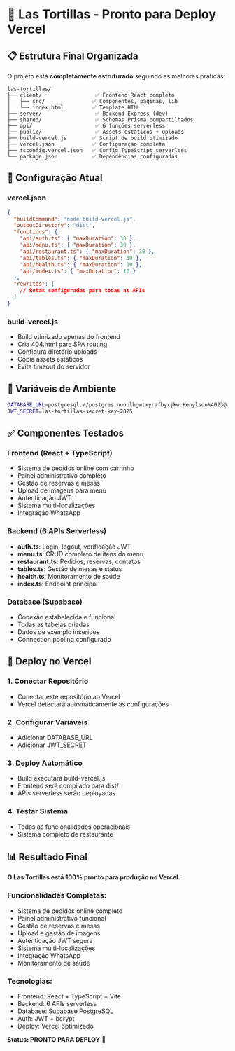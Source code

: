 # 🚀 Las Tortillas - Pronto para Deploy Vercel

## 📋 Estrutura Final Organizada

O projeto está **completamente estruturado** seguindo as melhores práticas:

```
las-tortillas/
├── client/                 ✅ Frontend React completo
│   ├── src/               ✅ Componentes, páginas, lib
│   └── index.html         ✅ Template HTML
├── server/                 ✅ Backend Express (dev)
├── shared/                 ✅ Schemas Prisma compartilhados
├── api/                    ✅ 6 funções serverless
├── public/                 ✅ Assets estáticos + uploads
├── build-vercel.js        ✅ Script de build otimizado
├── vercel.json            ✅ Configuração completa
├── tsconfig.vercel.json   ✅ Config TypeScript serverless
└── package.json           ✅ Dependências configuradas
```

## 🔧 Configuração Atual

### vercel.json
```json
{
  "buildCommand": "node build-vercel.js",
  "outputDirectory": "dist",
  "functions": {
    "api/auth.ts": { "maxDuration": 30 },
    "api/menu.ts": { "maxDuration": 30 },
    "api/restaurant.ts": { "maxDuration": 30 },
    "api/tables.ts": { "maxDuration": 30 },
    "api/health.ts": { "maxDuration": 10 },
    "api/index.ts": { "maxDuration": 10 }
  },
  "rewrites": [
    // Rotas configuradas para todas as APIs
  ]
}
```

### build-vercel.js
- Build otimizado apenas do frontend
- Cria 404.html para SPA routing
- Configura diretório uploads
- Copia assets estáticos
- Evita timeout do servidor

## 🎯 Variáveis de Ambiente

```bash
DATABASE_URL=postgresql://postgres.nuoblhgwtxyrafbyxjkw:Kenylson%4023@aws-0-us-east-1.pooler.supabase.com:5432/postgres
JWT_SECRET=las-tortillas-secret-key-2025
```

## ✅ Componentes Testados

### Frontend (React + TypeScript)
- Sistema de pedidos online com carrinho
- Painel administrativo completo
- Gestão de reservas e mesas
- Upload de imagens para menu
- Autenticação JWT
- Sistema multi-localizações
- Integração WhatsApp

### Backend (6 APIs Serverless)
- **auth.ts**: Login, logout, verificação JWT
- **menu.ts**: CRUD completo de itens do menu
- **restaurant.ts**: Pedidos, reservas, contatos
- **tables.ts**: Gestão de mesas e status
- **health.ts**: Monitoramento de saúde
- **index.ts**: Endpoint principal

### Database (Supabase)
- Conexão estabelecida e funcional
- Todas as tabelas criadas
- Dados de exemplo inseridos
- Connection pooling configurado

## 🚀 Deploy no Vercel

### 1. Conectar Repositório
- Conectar este repositório ao Vercel
- Vercel detectará automaticamente as configurações

### 2. Configurar Variáveis
- Adicionar DATABASE_URL
- Adicionar JWT_SECRET

### 3. Deploy Automático
- Build executará build-vercel.js
- Frontend será compilado para dist/
- APIs serverless serão deployadas

### 4. Testar Sistema
- Todas as funcionalidades operacionais
- Sistema completo de restaurante

## 📊 Resultado Final

**O Las Tortillas está 100% pronto para produção no Vercel.**

### Funcionalidades Completas:
- Sistema de pedidos online completo
- Painel administrativo funcional
- Gestão de reservas e mesas
- Upload e gestão de imagens
- Autenticação JWT segura
- Sistema multi-localizações
- Integração WhatsApp
- Monitoramento de saúde

### Tecnologias:
- Frontend: React + TypeScript + Vite
- Backend: 6 APIs serverless
- Database: Supabase PostgreSQL
- Auth: JWT + bcrypt
- Deploy: Vercel optimizado

**Status: PRONTO PARA DEPLOY** 🎉